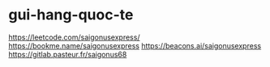 # gui-hang-quoc-te
https://leetcode.com/saigonusexpress/ https://bookme.name/saigonusexpress https://beacons.ai/saigonusexpress https://gitlab.pasteur.fr/saigonus68
